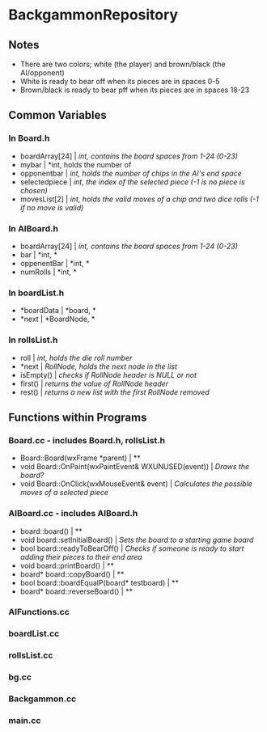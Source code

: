 # BackgammonRepository

## Notes
- There are two colors; white (the player) and brown/black (the AI/opponent)
- White is ready to bear off when its pieces are in spaces 0-5
- Brown/black is ready to bear pff when its pieces are in spaces 18-23

## Common Variables

### In Board.h
- boardArray[24] | *int, contains the board spaces from 1-24 (0-23)*
- mybar |  *int, holds the number of 
- opponentbar | *int, holds the number of chips in the AI's end space*
- selectedpiece | *int, the index of the selected piece (-1 is no piece is chosen)*
- movesList[2] | *int, holds the valid moves of a chip and two dice rolls (-1 if no move is valid)*

### In AIBoard.h
- boardArray[24] | *int, contains the board spaces from 1-24 (0-23)*
- bar | *int, *
- oppenentBar | *int, *
- numRolls | *int, *

### In boardList.h
- \*boardData | *board, *
- \*next | *BoardNode, *

### In rollsList.h
- roll | *int, holds the die roll number*
- \*next | *RollNode, holds the next node in the list*
- isEmpty() | *checks if RollNode header is NULL or not*
- first() | *returns the value of RollNode header*
- rest() | *returns a new list with the first RollNode removed*

## Functions within Programs

### Board.cc - includes Board.h, rollsList.h
- Board::Board(wxFrame *parent) | **
- void Board::OnPaint(wxPaintEvent& WXUNUSED(event)) | *Draws the board?*
- void Board::OnClick(wxMouseEvent& event) | *Calculates the possible moves of a selected piece*

### AIBoard.cc - includes AIBoard.h
- board::board() | **
- void board::setInitialBoard() | *Sets the board to a starting game board*
- bool board::readyToBearOff() | *Checks if someone is ready to start adding their pieces to their end area*
- void board::printBoard() | **
- board* board::copyBoard() | **
- bool board::boardEqualP(board* testboard) | **
- board* board::reverseBoard() | **

### AIFunctions.cc

### boardList.cc

### rollsList.cc

### bg.cc

### Backgammon.cc

### main.cc

